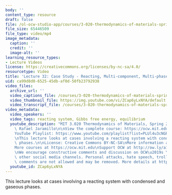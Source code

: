 ```yaml
---
body: ''
content_type: resource
draft: false
file: /ol-ocw-studio-app/courses/3-020-thermodynamics-of-materials-spring-2021/mit3_020s21_lecture_32_1080p_v2_360p_16_9.mp4
file_size: 65446509
file_type: video/mp4
image_metadata:
  caption: ''
  credit: ''
  image-alt: ''
learning_resource_types:
- Lecture Videos
license: https://creativecommons.org/licenses/by-nc-sa/4.0/
resourcetype: Video
title: 'Lecture 32: Case Study - Reacting, Multi-component, Multi-phase Systems'
uid: ca99d8d0-6525-45db-af0d-50fb23792938
video_files:
  archive_url: ''
  video_captions_file: /courses/3-020-thermodynamics-of-materials-spring-2021/mit3_020s21_lecture_32_1080p_v2_captions.vtt
  video_thumbnail_file: https://img.youtube.com/vi/ZCap6yLxNYA/default.jpg
  video_transcript_file: /courses/3-020-thermodynamics-of-materials-spring-2021/mit3_020s21_lecture_32_1080p_v2_transcript.pdf
video_metadata:
  video_speakers: ''
  video_tags: reacting system, Gibbs free energy, equilibrium
  youtube_description: "MIT 3.020 Thermodynamics of Materials, Spring 2021\nInstructor:\
    \ Rafael Jaramillo\n\nView the complete course: https://ocw.mit.edu/courses/3-020-thermodynamics-of-materials-spring-2021/\n\
    YouTube Playlist: https://www.youtube.com/playlist?list=PLUl4u3cNGP61g-yRbJz4ghFPJLiok1HxX\n\
    \nThis lecture looks at cases involving a reacting system with condensed and gaseous\
    \ phases.\n\nLicense: Creative Commons BY-NC-SA\nMore information at https://ocw.mit.edu/terms\n\
    More courses at https://ocw.mit.edu\nSupport OCW at http://ow.ly/a1If50zVRlQ\n\
    \nWe encourage constructive comments and discussion on OCW\u2019s YouTube and\
    \ other social media channels. Personal attacks, hate speech, trolling, and inappropriate\
    \ comments are not allowed and may be removed. More details at https://ocw.mit.edu/comments."
  youtube_id: ZCap6yLxNYA
---
```

This lecture looks at cases involving a reacting system with condensed and gaseous phases.